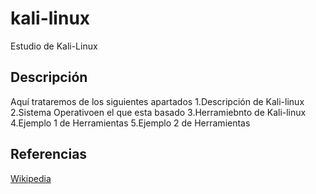 # kali-linux
Estudio de Kali-Linux
## Descripción
Aquí trataremos de los siguientes apartados
1.Descripción de Kali-linux
2.Sistema Operativoen el que esta basado
3.Herramiebnto de Kali-linux
4.Ejemplo 1 de Herramientas
5.Ejemplo 2 de Herramientas

## Referencias
[Wikipedia](https://es.wikipedia.org/wiki/Kali_Linux)
